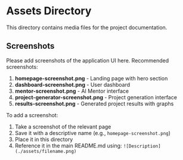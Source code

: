 # Assets Directory

This directory contains media files for the project documentation.

## Screenshots

Please add screenshots of the application UI here. Recommended screenshots:

1. **homepage-screenshot.png** - Landing page with hero section
2. **dashboard-screenshot.png** - User dashboard
3. **mentor-screenshot.png** - AI Mentor interface
4. **project-generator-screenshot.png** - Project generation interface
5. **results-screenshot.png** - Generated project results with graphs

To add a screenshot:
1. Take a screenshot of the relevant page
2. Save it with a descriptive name (e.g., `homepage-screenshot.png`)
3. Place it in this directory
4. Reference it in the main README.md using: `![Description](./assets/filename.png)`

